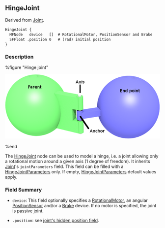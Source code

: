## HingeJoint

Derived from [Joint](joint.md).

```
HingeJoint {
  MFNode   device   []  # RotationalMotor, PositionSensor and Brake
  SFFloat .position 0   # (rad) initial position
}
```

### Description

%figure "Hinge joint"

![hingeJoint.png](images/hingeJoint.png)

%end

The [HingeJoint](#hingejoint) node can be used to model a hinge, i.e. a joint
allowing only a rotational motion around a given axis (1 degree of freedom). It
inherits [Joint](joint.md)'s `jointParameters` field. This field can be filled
with a [HingeJointParameters](hingejointparameters.md) only. If empty,
[HingeJointParameters](hingejointparameters.md) default values apply.

### Field Summary

- `device`: This field optionally specifies a
[RotationalMotor](rotationalmotor.md), an angular
[PositionSensor](positionsensor.md) and/or a [Brake](brake.md) device. If no
motor is specified, the joint is passive joint.

- `.position`: see [joint's hidden position
field](joint.md#joint-s-hidden-position-fields).
